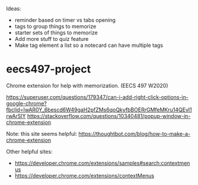 Ideas:


- reminder based on timer vs tabs opening
- tags to group things to memorize
- starter sets of things to memorize
- Add more stuff to quiz feature
- Make tag element a list so a notecard can have multiple tags

# eecs497-project
Chrome extension for help with memorization. (EECS 497 W2020)


https://superuser.com/questions/179347/can-i-add-right-click-options-in-google-chrome?fbclid=IwAR0Y_6bescd6W49gaH2pfZMs6qoQkyfbBOERrGMfeMKru14QEvl1rwArSlY
https://stackoverflow.com/questions/10340481/popup-window-in-chrome-extension

Note: this site seems helpful: https://thoughtbot.com/blog/how-to-make-a-chrome-extension

Other helpful sites:
- https://developer.chrome.com/extensions/samples#search:contextmenus
- https://developer.chrome.com/extensions/contextMenus
